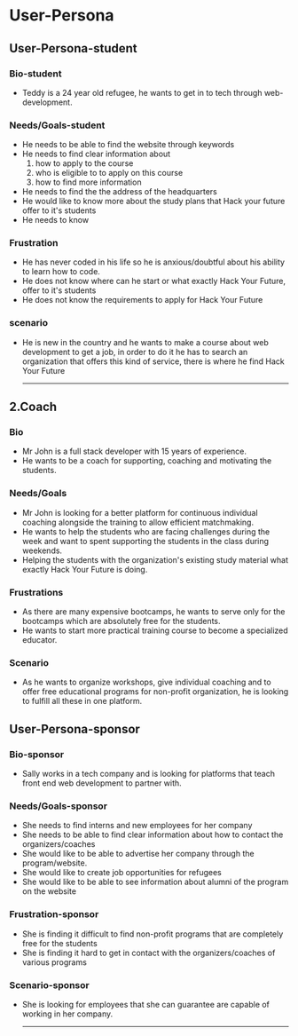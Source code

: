 # User-Persona

<!-- The first user persona targets potential students-->

## User-Persona-student

### Bio-student

- Teddy is a 24 year old refugee, he wants to get in to tech through
  web-development.

### Needs/Goals-student

<!-- Basically he needs  to be able to find the website through keywords and get enough information for him to apply or be able to contact the alumni and ask for information-->

- He needs to be able to find the website through keywords
- He needs to find clear information about
  1. how to apply to the course
  2. who is eligible to to apply on this course
  3. how to find more information
- He needs to find the the address of the headquarters
- He would like to know more about the study plans that Hack your future offer
  to it's students
- He needs to know

### Frustration

- He has never coded in his life so he is anxious/doubtful about his ability to
  learn how to code.
- He does not know where can he start or what exactly Hack Your Future, offer to
  it's students
- He does not know the requirements to apply for Hack Your Future

### scenario

- He is new in the country and he wants to make a course about web development
  to get a job, in order to do it he has to search an organization that offers
  this kind of service, there is where he find Hack Your Future

  ***

## 2.Coach

<!-- This user persona refers to a coach -->

### Bio

- Mr John is a full stack developer with 15 years of experience.
- He wants to be a coach for supporting, coaching and motivating the students.

### Needs/Goals

- Mr John is looking for a better platform for continuous individual coaching
  alongside the training to allow efficient matchmaking.
- He wants to help the students who are facing challenges during the week and
  want to spent supporting the students in the class during weekends.
- Helping the students with the organization's existing study material what
  exactly Hack Your Future is doing.

### Frustrations

- As there are many expensive bootcamps, he wants to serve only for the
  bootcamps which are absolutely free for the students.
- He wants to start more practical training course to become a specialized
  educator.

### Scenario

- As he wants to organize workshops, give individual coaching and to offer free
  educational programs for non-profit organization, he is looking to fulfill all
  these in one platform.

<!-- The third user persona targets the sponsors-->

## User-Persona-sponsor

### Bio-sponsor

- Sally works in a tech company and is looking for platforms that teach front
  end web development to partner with.

### Needs/Goals-sponsor

- She needs to find interns and new employees for her company
- She needs to be able to find clear information about how to contact the
  organizers/coaches
- She would like to be able to advertise her company through the
  program/website.
- She would like to create job opportunities for refugees
- She would like to be able to see information about alumni of the program on
  the website

### Frustration-sponsor

- She is finding it difficult to find non-profit programs that are completely
  free for the students
- She is finding it hard to get in contact with the organizers/coaches of
  various programs

### Scenario-sponsor

- She is looking for employees that she can guarantee are capable of working in
  her company.

  ***

